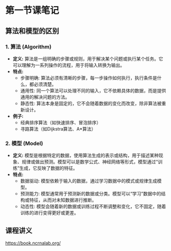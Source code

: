 # 第一节课笔记
## 算法和模型的区别
### 1. 算法 (Algorithm)
- **定义:** 算法是一组明确的步骤或规则，用于解决某个问题或执行某个任务。它可以理解为一系列操作的流程，用于将输入转换为输出。
- **特点:**
  - 步骤明确: 算法必须有清晰的步骤，每一步操作如何执行，执行条件是什么，都必须清楚。
  - 通用性: 同一个算法可以处理不同的输入，它不依赖具体的数据，而是提供通用的解决问题的方法。
  - 静态性: 算法本身是固定的，它不会随着数据的变化而改变，除非算法被重新设计。
- **例子:**
  - 经典排序算法（如快速排序、冒泡排序）
  - 寻路算法（如Dijkstra算法、A*算法）
### 2. 模型 (Model)
- **定义:** 模型是根据特定的数据，使用算法生成的表示或结构，用于描述某种现象、规律或做出预测。模型可以是数学公式、神经网络等形式，模型通过“训练”生成，它反映了数据的特征。
- **特点:**
  - 数据驱动: 模型依赖于输入的数据，通过学习数据中的模式或规律生成模型。
  - 预测能力: 模型通常用于预测新的数据或分类。模型可以“学习”数据中的结构或特征，从而对未知数据进行推断。
  - 动态性: 模型会随着新的数据或训练过程不断调整和变化，它不固定，随着训练的进行变得更好或更差。
## 课程讲义
https://book.ncrnalab.org/
